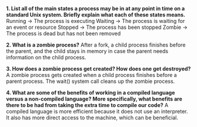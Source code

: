 **1. List all of the main states a process may be in at any point in time on a standard Unix system. Briefly explain what each of these states means.**
Running -> The process is executing
Waiting -> The process is waiting for an event or resource
Stopped -> The process has been stopped
Zombie -> The process is dead but has not been removed 

**2. What is a zombie process?**
After a fork, a child process finishes before the parent, and the child stays in memory in case the parent needs information on the child process.

**3. How does a zombie process get created? How does one get destroyed?**
A zombie process gets created when a child process finishes before a parent process. The wait() system call cleans up the zombie process.

**4. What are some of the benefits of working in a compiled language versus a non-compiled language? More specifically, what benefits are there to be had from taking the extra time to compile our code?**
A compiled language is more efficient because it does not use an interpreter. It also has more direct access to the machine, which can be beneficial. 
